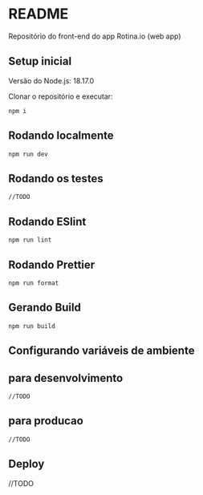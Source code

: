 # README

Repositório do front-end do app Rotina.io (web app)

## Setup inicial

Versão do Node.js: 18.17.0

Clonar o repositório e executar:

```
npm i
```

## Rodando localmente

```
npm run dev
```

## Rodando os testes

```
//TODO
```

## Rodando ESlint

```
npm run lint
```

## Rodando Prettier

```
npm run format
```

## Gerando Build

```
npm run build
```

## Configurando variáveis de ambiente

## para desenvolvimento

```
//TODO
```

## para producao

```
//TODO
```

## Deploy

//TODO
